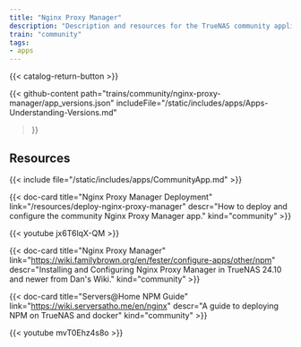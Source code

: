 ```yaml
---
title: "Nginx Proxy Manager"
description: "Description and resources for the TrueNAS community application called Nginx Proxy Manager."
train: "community"
tags:
- apps
---
```


{{< catalog-return-button >}}

{{< github-content 
    path="trains/community/nginx-proxy-manager/app_versions.json"
	includeFile="/static/includes/apps/Apps-Understanding-Versions.md"
>}}

## Resources

{{< include file="/static/includes/apps/CommunityApp.md" >}}

<div class="docs-sections">

{{< doc-card title="Nginx Proxy Manager Deployment" link="/resources/deploy-nginx-proxy-manager"
descr="How to deploy and configure the community Nginx Proxy Manager app." kind="community" >}}

{{< youtube jx6T6lqX-QM >}}

{{< doc-card title="Nginx Proxy Manager" link="https://wiki.familybrown.org/en/fester/configure-apps/other/npm"
descr="Installing and Configuring Nginx Proxy Manager in TrueNAS 24.10 and newer from Dan's Wiki." kind="community" >}}

{{< doc-card title="Servers@Home NPM Guide" link="https://wiki.serversatho.me/en/nginx" descr="A guide to deploying NPM on TrueNAS and docker" kind="community" >}}

{{< youtube mvT0Ehz4s8o >}}

</div>
